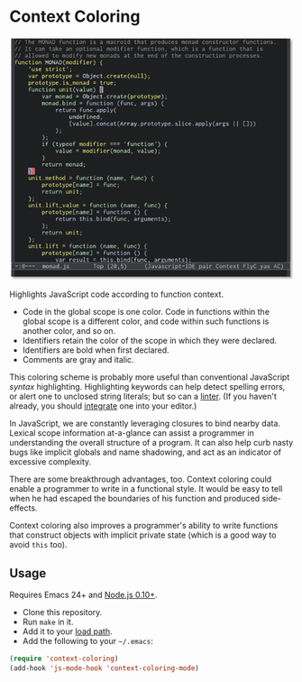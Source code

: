# Context Coloring

<p align="center">
  <img alt="Screenshot of JavaScript code highlighted by context." src="screenshot.png" title="Screenshot">
</p>

Highlights JavaScript code according to function context.

- Code in the global scope is one color. Code in functions within the global
  scope is a different color, and code within such functions is another color,
  and so on.
- Identifiers retain the color of the scope in which they were declared.
- Identifiers are bold when first declared.
- Comments are gray and italic.

This coloring scheme is probably more useful than conventional JavaScript
*syntax* highlighting. Highlighting keywords can help detect spelling errors, or
alert one to unclosed string literals; but so can a [linter][]. (If you haven't
already, you should [integrate][emacs integration] one into your editor.)

In JavaScript, we are constantly leveraging closures to bind nearby
data. Lexical scope information at-a-glance can assist a programmer in
understanding the overall structure of a program. It can also help curb nasty
bugs like implicit globals and name shadowing, and act as an indicator of
excessive complexity.

There are some breakthrough advantages, too. Context coloring could enable a
programmer to write in a functional style. It would be easy to tell when he had
escaped the boundaries of his function and produced side-effects.

Context coloring also improves a programmer's ability to write functions that
construct objects with implicit private state (which is a good way to avoid
`this` too).

## Usage

Requires Emacs 24+ and [Node.js 0.10+][node].

- Clone this repository.
- Run `make` in it.
- Add it to your [load path][].
- Add the following to your `~/.emacs`:

```lisp
(require 'context-coloring)
(add-hook 'js-mode-hook 'context-coloring-mode)
```

[linter]: https://github.com/jacksonrayhamilton/jslinted
[emacs integration]: https://github.com/jacksonrayhamilton/jslinted#emacs-integration
[node]: http://nodejs.org/download/
[load path]: https://www.gnu.org/software/emacs/manual/html_node/emacs/Lisp-Libraries.html
